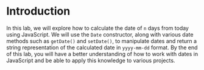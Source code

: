 # Introduction

In this lab, we will explore how to calculate the date of `n` days from today using JavaScript. We will use the `Date` constructor, along with various date methods such as `getDate()` and `setDate()`, to manipulate dates and return a string representation of the calculated date in `yyyy-mm-dd` format. By the end of this lab, you will have a better understanding of how to work with dates in JavaScript and be able to apply this knowledge to various projects.
